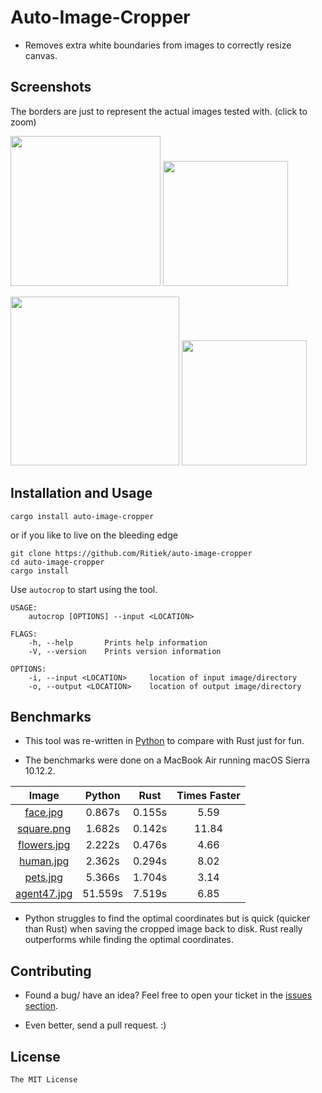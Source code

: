 # Auto-Image-Cropper

- Removes extra white boundaries from images to correctly resize canvas.

## Screenshots

The borders are just to represent the actual images tested with.
(click to zoom)

<img src="http://i.imgur.com/3pc600q.jpg" width="240">            <img src="http://i.imgur.com/nMR1ZuV.jpg" width="200">

<img src="http://i.imgur.com/QIXGDCk.jpg" width="270">            <img src="http://i.imgur.com/NTfeN3e.jpg" width="200">

## Installation and Usage

```
cargo install auto-image-cropper
```

or if you like to live on the bleeding edge

```
git clone https://github.com/Ritiek/auto-image-cropper
cd auto-image-cropper
cargo install
```

Use `autocrop` to start using the tool.

```
USAGE:
    autocrop [OPTIONS] --input <LOCATION>

FLAGS:
    -h, --help       Prints help information
    -V, --version    Prints version information

OPTIONS:
    -i, --input <LOCATION>     location of input image/directory
    -o, --output <LOCATION>    location of output image/directory
```

## Benchmarks

- This tool was re-written in [Python](python/) to compare with Rust just for fun.

- The benchmarks were done on a MacBook Air running macOS Sierra 10.12.2.

|                  Image                  |  Python |  Rust  | Times Faster |
|:---------------------------------------:|:-------:|:------:|:------------:|
| [face.jpg](benchmarking/face.jpg)       |  0.867s | 0.155s |         5.59 |
| [square.png](benchmarking/square.png)   |  1.682s | 0.142s |        11.84 |
| [flowers.jpg](benchmarking/flowers.jpg) |  2.222s | 0.476s |         4.66 |
| [human.jpg](benchmarking/human.jpg)     |  2.362s | 0.294s |         8.02 |
| [pets.jpg](benchmarking/pets.jpg)       |  5.366s | 1.704s |         3.14 |
| [agent47.jpg](benchmarking/agent47.jpg) | 51.559s | 7.519s |         6.85 |

- Python struggles to find the optimal coordinates but is quick (quicker than Rust) when saving the cropped image back to disk. Rust really outperforms while finding the optimal coordinates.

## Contributing

- Found a bug/ have an idea? Feel free to open your ticket in the [issues section](../../issues).

- Even better, send a pull request. :)

## License

`The MIT License`
